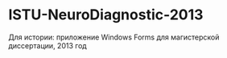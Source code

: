 # ISTU-NeuroDiagnostic-2013
Для истории: приложение Windows Forms для магистерской диссертации, 2013 год
